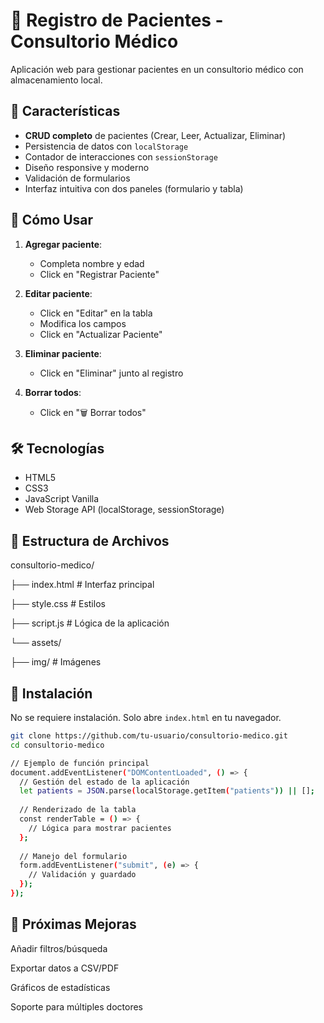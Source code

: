 # 🏥 Registro de Pacientes - Consultorio Médico

Aplicación web para gestionar pacientes en un consultorio médico con almacenamiento local.


## 🌟 Características

- **CRUD completo** de pacientes (Crear, Leer, Actualizar, Eliminar)
- Persistencia de datos con `localStorage`
- Contador de interacciones con `sessionStorage`
- Diseño responsive y moderno
- Validación de formularios
- Interfaz intuitiva con dos paneles (formulario y tabla)

## 🚀 Cómo Usar

1. **Agregar paciente**:
   - Completa nombre y edad
   - Click en "Registrar Paciente"

2. **Editar paciente**:
   - Click en "Editar" en la tabla
   - Modifica los campos
   - Click en "Actualizar Paciente"

3. **Eliminar paciente**:
   - Click en "Eliminar" junto al registro

4. **Borrar todos**:
   - Click en "🗑️ Borrar todos"

## 🛠 Tecnologías

- HTML5
- CSS3 
- JavaScript Vanilla 
- Web Storage API (localStorage, sessionStorage)

## 📂 Estructura de Archivos

consultorio-medico/

├── index.html # Interfaz principal

├── style.css # Estilos

├── script.js # Lógica de la aplicación

└── assets/

├── img/ # Imágenes


## 🔧 Instalación

No se requiere instalación. Solo abre `index.html` en tu navegador.

```bash
git clone https://github.com/tu-usuario/consultorio-medico.git
cd consultorio-medico

// Ejemplo de función principal
document.addEventListener("DOMContentLoaded", () => {
  // Gestión del estado de la aplicación
  let patients = JSON.parse(localStorage.getItem("patients")) || [];
  
  // Renderizado de la tabla
  const renderTable = () => {
    // Lógica para mostrar pacientes
  };
  
  // Manejo del formulario
  form.addEventListener("submit", (e) => {
    // Validación y guardado
  });
});

```


## 📌 Próximas Mejoras

Añadir filtros/búsqueda

Exportar datos a CSV/PDF

Gráficos de estadísticas

Soporte para múltiples doctores
